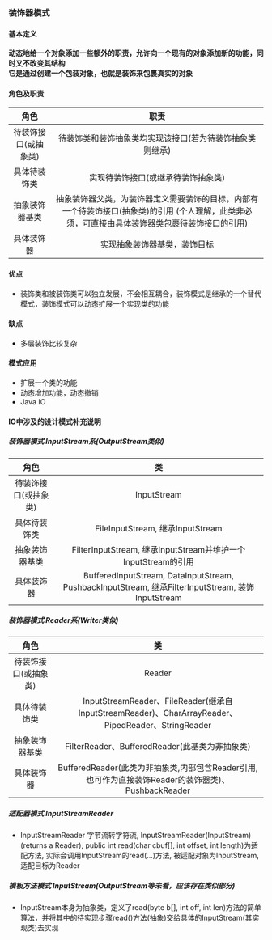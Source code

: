 ### 装饰器模式
#### 基本定义
**动态地给一个对象添加一些额外的职责，允许向一个现有的对象添加新的功能，同时又不改变其结构**  
**它是通过创建一个包装对象，也就是装饰来包裹真实的对象**  
#### 角色及职责
角色 | 职责
:---:|:---:
待装饰接口(或抽象类) | 待装饰类和装饰抽象类均实现该接口(若为待装饰抽象类则继承)
具体待装饰类 | 实现待装饰接口(或继承待装饰抽象类)
抽象装饰器基类 | 抽象装饰器父类，为装饰器定义需要装饰的目标，内部有一个待装饰接口(抽象类)的引用 (个人理解，此类非必须，可直接由具体装饰器类包裹待装饰接口的引用)
具体装饰器 | 实现抽象装饰器基类，装饰目标
#### 优点
- 装饰类和被装饰类可以独立发展，不会相互耦合，装饰模式是继承的一个替代模式，装饰模式可以动态扩展一个实现类的功能
#### 缺点
- 多层装饰比较复杂
#### 模式应用
- 扩展一个类的功能
- 动态增加功能，动态撤销
- Java IO
#### IO中涉及的设计模式补充说明
##### 装饰器模式 InputStream系(OutputStream类似)
角色 | 类
:---:|:---:
待装饰接口(或抽象类) | InputStream
具体待装饰类 | FileInputStream, 继承InputStream
抽象装饰器基类 | FilterInputStream, 继承InputStream并维护一个InputStream的引用
具体装饰器 | BufferedInputStream, DataInputStream, PushbackInputStream, 继承FilterInputStream, 装饰InputStream
##### 装饰器模式 Reader系(Writer类似)
角色 | 类
:---:|:---:
待装饰接口(或抽象类) | Reader
具体待装饰类 | InputStreamReader、FileReader(继承自InputStreamReader)、CharArrayReader、PipedReader、StringReader
抽象装饰器基类 | FilterReader、BufferedReader(此基类为非抽象类)
具体装饰器 | BufferedReader(此类为非抽象类,内部包含Reader引用,也可作为直接装饰Reader的装饰器类)、PushbackReader
##### 适配器模式 InputStreamReader
- InputStreamReader 字节流转字符流, InputStreamReader(InputStream) (returns a Reader), public int read(char cbuf[], int offset, int length)为适配方法, 实际会调用InputStream的read(...)方法, 被适配对象为InputStream, 适配目标为Reader
##### 模板方法模式 InputStream(OutputStream等未看，应该存在类似部分)
- InputStream本身为抽象类，定义了read(byte b[], int off, int len)方法的简单算法，并将其中的待实现步骤read()方法(抽象)交给具体的InputStream(其实现类)去实现

    
